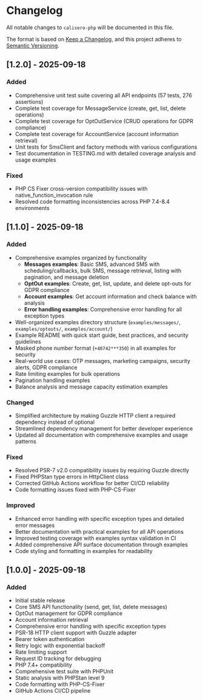 # Changelog

All notable changes to `calisero-php` will be documented in this file.

The format is based on [Keep a Changelog](https://keepachangelog.com/en/1.0.0/),
and this project adheres to [Semantic Versioning](https://semver.org/spec/v2.0.0.html).

## [1.2.0] - 2025-09-18

### Added
- Comprehensive unit test suite covering all API endpoints (57 tests, 276 assertions)
- Complete test coverage for MessageService (create, get, list, delete operations)
- Complete test coverage for OptOutService (CRUD operations for GDPR compliance)
- Complete test coverage for AccountService (account information retrieval)
- Unit tests for SmsClient and factory methods with various configurations
- Test documentation in TESTING.md with detailed coverage analysis and usage examples

### Fixed
- PHP CS Fixer cross-version compatibility issues with native_function_invocation rule
- Resolved code formatting inconsistencies across PHP 7.4-8.4 environments

## [1.1.0] - 2025-09-18

### Added
- Comprehensive examples organized by functionality
  - **Messages examples**: Basic SMS, advanced SMS with scheduling/callbacks, bulk SMS, message retrieval, listing with pagination, and message deletion
  - **OptOut examples**: Create, get, list, update, and delete opt-outs for GDPR compliance
  - **Account examples**: Get account information and check balance with analysis
  - **Error handling examples**: Comprehensive error handling for all exception types
- Well-organized examples directory structure (`examples/messages/`, `examples/optouts/`, `examples/account/`)
- Example README with quick start guide, best practices, and security guidelines
- Masked phone number format (`+40742***350`) in all examples for security
- Real-world use cases: OTP messages, marketing campaigns, security alerts, GDPR compliance
- Rate limiting examples for bulk operations
- Pagination handling examples
- Balance analysis and message capacity estimation examples

### Changed
- Simplified architecture by making Guzzle HTTP client a required dependency instead of optional
- Streamlined dependency management for better developer experience
- Updated all documentation with comprehensive examples and usage patterns

### Fixed
- Resolved PSR-7 v2.0 compatibility issues by requiring Guzzle directly
- Fixed PHPStan type errors in HttpClient class
- Corrected GitHub Actions workflow for better CI/CD reliability
- Code formatting issues fixed with PHP-CS-Fixer

### Improved
- Enhanced error handling with specific exception types and detailed error messages
- Better documentation with practical examples for all API operations
- Improved testing coverage with examples syntax validation in CI
- Added comprehensive API surface documentation through examples
- Code styling and formatting in examples for readability

## [1.0.0] - 2025-09-18

### Added
- Initial stable release
- Core SMS API functionality (send, get, list, delete messages)
- OptOut management for GDPR compliance
- Account information retrieval
- Comprehensive error handling with specific exception types
- PSR-18 HTTP client support with Guzzle adapter
- Bearer token authentication
- Retry logic with exponential backoff
- Rate limiting support
- Request ID tracking for debugging
- PHP 7.4+ compatibility
- Comprehensive test suite with PHPUnit
- Static analysis with PHPStan level 9
- Code formatting with PHP-CS-Fixer
- GitHub Actions CI/CD pipeline
